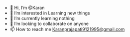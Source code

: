 - 👋 Hi, I’m @Karan
- 👀 I’m interested in Learning new things
- 🌱 I’m currently learning nothing 
- 💞️ I’m looking to collaborate on anyone 
- 📫 How to reach me Karanprajapati9121995@gmail.com
<!---
Karan0995/Karan0995 is a ✨ special ✨ repository because its `README.md` (this file) appears on your GitHub profile.
You can click the Preview link to take a look at your changes.
--->
